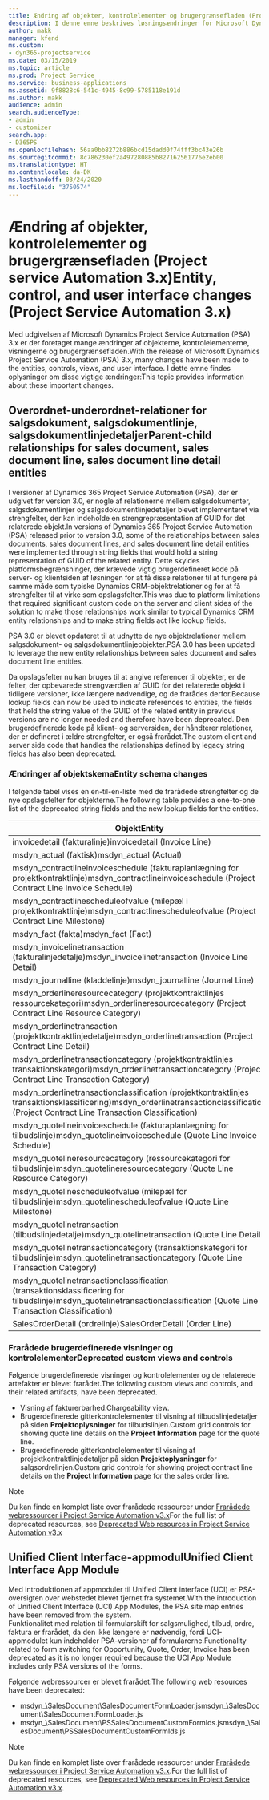 ```yaml
---
title: Ændring af objekter, kontrolelementer og brugergrænsefladen (Project service Automation 3.x)
description: I denne emne beskrives løsningsændringer for Microsoft Dynamics Project Service Automation 3.x.
author: makk
manager: kfend
ms.custom:
- dyn365-projectservice
ms.date: 03/15/2019
ms.topic: article
ms.prod: Project Service
ms.service: business-applications
ms.assetid: 9f8828c6-541c-4945-8c99-5785118e191d
ms.author: makk
audience: admin
search.audienceType:
- admin
- customizer
search.app:
- D365PS
ms.openlocfilehash: 56aa0bb8272b886bcd15dadd0f74fff3bc43e26b
ms.sourcegitcommit: 8c786230ef2a497280885b827162561776e2eb00
ms.translationtype: HT
ms.contentlocale: da-DK
ms.lasthandoff: 03/24/2020
ms.locfileid: "3750574"
---
```

# <a name="entity-control-and-user-interface-changes-project-service-automation-3x"></a><span data-ttu-id="cd802-103">Ændring af objekter, kontrolelementer og brugergrænsefladen (Project service Automation 3.x)</span><span class="sxs-lookup"><span data-stu-id="cd802-103">Entity, control, and user interface changes (Project Service Automation 3.x)</span></span>
<span data-ttu-id="cd802-104">Med udgivelsen af Microsoft Dynamics Project Service Automation (PSA) 3.x er der foretaget mange ændringer af objekterne, kontrolelementerne, visningerne og brugergrænsefladen.</span><span class="sxs-lookup"><span data-stu-id="cd802-104">With the release of Microsoft Dynamics Project Service Automation (PSA) 3.x, many changes have been made to the entities, controls, views, and user interface.</span></span> <span data-ttu-id="cd802-105">I dette emne findes oplysninger om disse vigtige ændringer:</span><span class="sxs-lookup"><span data-stu-id="cd802-105">This topic provides information about these important changes.</span></span>

## <a name="parent-child-relationships-for-sales-document-sales-document-line-sales-document-line-detail-entities"></a><span data-ttu-id="cd802-106">Overordnet-underordnet-relationer for salgsdokument, salgsdokumentlinje, salgsdokumentlinjedetaljer</span><span class="sxs-lookup"><span data-stu-id="cd802-106">Parent-child relationships for sales document, sales document line, sales document line detail entities</span></span>
<span data-ttu-id="cd802-107">I versioner af Dynamics 365 Project Service Automation (PSA), der er udgivet før version 3.0, er nogle af relationerne mellem salgsdokumenter, salgsdokumentlinjer og salgsdokumentlinjedetaljer blevet implementeret via strengfelter, der kan indeholde en strengrepræsentation af GUID for det relaterede objekt.</span><span class="sxs-lookup"><span data-stu-id="cd802-107">In versions of Dynamics 365 Project Service Automation (PSA) released prior to version 3.0, some of the relationships between sales documents, sales document lines, and sales document line detail entities were implemented through string fields that would hold a string representation of GUID of the related entity.</span></span> <span data-ttu-id="cd802-108">Dette skyldes platformsbegrænsninger, der krævede vigtig brugerdefineret kode på server- og klientsiden af løsningen for at få disse relationer til at fungere på samme måde som typiske Dynamics CRM-objektrelationer og for at få strengfelter til at virke som opslagsfelter.</span><span class="sxs-lookup"><span data-stu-id="cd802-108">This was due to platform limitations that required significant custom code on the server and client sides of the solution to make those relationships work similar to typical Dynamics CRM entity relationships and to make string fields act like lookup fields.</span></span>

<span data-ttu-id="cd802-109">PSA 3.0 er blevet opdateret til at udnytte de nye objektrelationer mellem salgsdokument- og salgsdokumentlinjeobjekter.</span><span class="sxs-lookup"><span data-stu-id="cd802-109">PSA 3.0 has been updated to leverage the new entity relationships between sales document and sales document line entities.</span></span>

<span data-ttu-id="cd802-110">Da opslagsfelter nu kan bruges til at angive referencer til objekter, er de felter, der opbevarede strengværdien af GUID for det relaterede objekt i tidligere versioner, ikke længere nødvendige, og de frarådes derfor.</span><span class="sxs-lookup"><span data-stu-id="cd802-110">Because lookup fields can now be used to indicate references to entities, the fields that held the string value of the GUID of the related entity in previous versions are no longer needed and therefore have been deprecated.</span></span> <span data-ttu-id="cd802-111">Den brugerdefinerede kode på klient- og serversiden, der håndterer relationer, der er defineret i ældre strengfelter, er også frarådet.</span><span class="sxs-lookup"><span data-stu-id="cd802-111">The custom client and server side code that handles the relationships defined by legacy string fields has also been deprecated.</span></span>

### <a name="entity-schema-changes"></a><span data-ttu-id="cd802-112">Ændringer af objektskema</span><span class="sxs-lookup"><span data-stu-id="cd802-112">Entity schema changes</span></span>
<span data-ttu-id="cd802-113">I følgende tabel vises en en-til-en-liste med de frarådede strengfelter og de nye opslagsfelter for objekterne.</span><span class="sxs-lookup"><span data-stu-id="cd802-113">The following table provides a one-to-one list of the deprecated string fields and the new lookup fields for the entities.</span></span> 

 <span data-ttu-id="cd802-114">Objekt</span><span class="sxs-lookup"><span data-stu-id="cd802-114">Entity</span></span> |   <span data-ttu-id="cd802-115">Frarådet felt (streng)</span><span class="sxs-lookup"><span data-stu-id="cd802-115">Deprecated field (String)</span></span> | <span data-ttu-id="cd802-116">Nyt felt (opslag)</span><span class="sxs-lookup"><span data-stu-id="cd802-116">New field (Lookup)</span></span>
--- | --- | ---
<span data-ttu-id="cd802-117">invoicedetail (fakturalinje)</span><span class="sxs-lookup"><span data-stu-id="cd802-117">invoicedetail (Invoice Line)</span></span> |  <span data-ttu-id="cd802-118">msdyn_contractline</span><span class="sxs-lookup"><span data-stu-id="cd802-118">msdyn_contractline</span></span> |    <span data-ttu-id="cd802-119">msdyn_contractlineid</span><span class="sxs-lookup"><span data-stu-id="cd802-119">msdyn_contractlineid</span></span>
<span data-ttu-id="cd802-120">msdyn_actual (faktisk)</span><span class="sxs-lookup"><span data-stu-id="cd802-120">msdyn_actual (Actual)</span></span> | <span data-ttu-id="cd802-121">msdyn_salescontractline</span><span class="sxs-lookup"><span data-stu-id="cd802-121">msdyn_salescontractline</span></span> |   <span data-ttu-id="cd802-122">msdyn_salescontractlineid</span><span class="sxs-lookup"><span data-stu-id="cd802-122">msdyn_salescontractlineid</span></span>
<span data-ttu-id="cd802-123">msdyn_contractlineinvoiceschedule (fakturaplanlægning for projektkontraktlinje)</span><span class="sxs-lookup"><span data-stu-id="cd802-123">msdyn_contractlineinvoiceschedule (Project Contract Line Invoice Schedule)</span></span> |    <span data-ttu-id="cd802-124">msdyn_contractline</span><span class="sxs-lookup"><span data-stu-id="cd802-124">msdyn_contractline</span></span> |    <span data-ttu-id="cd802-125">msdyn_contractlineid</span><span class="sxs-lookup"><span data-stu-id="cd802-125">msdyn_contractlineid</span></span>
<span data-ttu-id="cd802-126">msdyn_contractlinescheduleofvalue (milepæl i projektkontraktlinje)</span><span class="sxs-lookup"><span data-stu-id="cd802-126">msdyn_contractlinescheduleofvalue (Project Contract Line Milestone)</span></span> |   <span data-ttu-id="cd802-127">msdyn_contractline</span><span class="sxs-lookup"><span data-stu-id="cd802-127">msdyn_contractline</span></span> |    <span data-ttu-id="cd802-128">msdyn_contractlineid</span><span class="sxs-lookup"><span data-stu-id="cd802-128">msdyn_contractlineid</span></span>
<span data-ttu-id="cd802-129">msdyn_fact (fakta)</span><span class="sxs-lookup"><span data-stu-id="cd802-129">msdyn_fact (Fact)</span></span> | <span data-ttu-id="cd802-130">msdyn_salescontractline</span><span class="sxs-lookup"><span data-stu-id="cd802-130">msdyn_salescontractline</span></span> |   <span data-ttu-id="cd802-131">msdyn_salescontractlineid</span><span class="sxs-lookup"><span data-stu-id="cd802-131">msdyn_salescontractlineid</span></span>
<span data-ttu-id="cd802-132">msdyn_invoicelinetransaction (fakturalinjedetalje)</span><span class="sxs-lookup"><span data-stu-id="cd802-132">msdyn_invoicelinetransaction (Invoice Line Detail)</span></span> | <span data-ttu-id="cd802-133">msdyn_invoiceline</span><span class="sxs-lookup"><span data-stu-id="cd802-133">msdyn_invoiceline</span></span> <br> <span data-ttu-id="cd802-134">msdyn_salescontractline</span><span class="sxs-lookup"><span data-stu-id="cd802-134">msdyn_salescontractline</span></span> | <span data-ttu-id="cd802-135">msdyn_invoicelineid</span><span class="sxs-lookup"><span data-stu-id="cd802-135">msdyn_invoicelineid</span></span> <br> <span data-ttu-id="cd802-136">msdyn_salescontractlineid</span><span class="sxs-lookup"><span data-stu-id="cd802-136">msdyn_salescontractlineid</span></span>
<span data-ttu-id="cd802-137">msdyn_journalline (kladdelinje)</span><span class="sxs-lookup"><span data-stu-id="cd802-137">msdyn_journalline (Journal Line)</span></span> |  <span data-ttu-id="cd802-138">msdyn_salescontractline</span><span class="sxs-lookup"><span data-stu-id="cd802-138">msdyn_salescontractline</span></span> |   <span data-ttu-id="cd802-139">msdyn_salescontractlineid</span><span class="sxs-lookup"><span data-stu-id="cd802-139">msdyn_salescontractlineid</span></span>
<span data-ttu-id="cd802-140">msdyn_orderlineresourcecategory (projektkontraktlinjes ressourcekategori)</span><span class="sxs-lookup"><span data-stu-id="cd802-140">msdyn_orderlineresourcecategory (Project Contract Line Resource Category)</span></span> | <span data-ttu-id="cd802-141">msdyn_salescontractline</span><span class="sxs-lookup"><span data-stu-id="cd802-141">msdyn_salescontractline</span></span> |   <span data-ttu-id="cd802-142">msdyn_contractlineid</span><span class="sxs-lookup"><span data-stu-id="cd802-142">msdyn_contractlineid</span></span>
<span data-ttu-id="cd802-143">msdyn_orderlinetransaction (projektkontraktlinjedetalje)</span><span class="sxs-lookup"><span data-stu-id="cd802-143">msdyn_orderlinetransaction (Project Contract Line Detail)</span></span> | <span data-ttu-id="cd802-144">msdyn_salescontractline</span><span class="sxs-lookup"><span data-stu-id="cd802-144">msdyn_salescontractline</span></span> |   <span data-ttu-id="cd802-145">msdyn_salescontractlineid</span><span class="sxs-lookup"><span data-stu-id="cd802-145">msdyn_salescontractlineid</span></span>
<span data-ttu-id="cd802-146">msdyn_orderlinetransactioncategory (projektkontraktlinjes transaktionskategori)</span><span class="sxs-lookup"><span data-stu-id="cd802-146">msdyn_orderlinetransactioncategory (Project Contract Line Transaction Category)</span></span> |   <span data-ttu-id="cd802-147">msdyn_contractline</span><span class="sxs-lookup"><span data-stu-id="cd802-147">msdyn_contractline</span></span> |    <span data-ttu-id="cd802-148">msdyn_contractlineid</span><span class="sxs-lookup"><span data-stu-id="cd802-148">msdyn_contractlineid</span></span>
<span data-ttu-id="cd802-149">msdyn_orderlinetransactionclassification (projektkontraktlinjes transaktionsklassificering)</span><span class="sxs-lookup"><span data-stu-id="cd802-149">msdyn_orderlinetransactionclassification (Project Contract Line Transaction Classification)</span></span> |   <span data-ttu-id="cd802-150">msdyn_contractline</span><span class="sxs-lookup"><span data-stu-id="cd802-150">msdyn_contractline</span></span> |    <span data-ttu-id="cd802-151">msdyn_contractlineid</span><span class="sxs-lookup"><span data-stu-id="cd802-151">msdyn_contractlineid</span></span>
<span data-ttu-id="cd802-152">msdyn_quotelineinvoiceschedule (fakturaplanlægning for tilbudslinje)</span><span class="sxs-lookup"><span data-stu-id="cd802-152">msdyn_quotelineinvoiceschedule (Quote Line Invoice Schedule)</span></span> |  <span data-ttu-id="cd802-153">msdyn_quoteline</span><span class="sxs-lookup"><span data-stu-id="cd802-153">msdyn_quoteline</span></span> |   <span data-ttu-id="cd802-154">msdyn_quotelineid</span><span class="sxs-lookup"><span data-stu-id="cd802-154">msdyn_quotelineid</span></span>
<span data-ttu-id="cd802-155">msdyn_quotelineresourcecategory (ressourcekategori for tilbudslinje)</span><span class="sxs-lookup"><span data-stu-id="cd802-155">msdyn_quotelineresourcecategory (Quote Line Resource Category)</span></span> |    <span data-ttu-id="cd802-156">msdyn_quoteline</span><span class="sxs-lookup"><span data-stu-id="cd802-156">msdyn_quoteline</span></span> |   <span data-ttu-id="cd802-157">msdyn_quotelineid</span><span class="sxs-lookup"><span data-stu-id="cd802-157">msdyn_quotelineid</span></span>
<span data-ttu-id="cd802-158">msdyn_quotelinescheduleofvalue (milepæl for tilbudslinje)</span><span class="sxs-lookup"><span data-stu-id="cd802-158">msdyn_quotelinescheduleofvalue (Quote Line Milestone)</span></span> | <span data-ttu-id="cd802-159">msdyn_quoteline</span><span class="sxs-lookup"><span data-stu-id="cd802-159">msdyn_quoteline</span></span> |   <span data-ttu-id="cd802-160">msdyn_quotelineid</span><span class="sxs-lookup"><span data-stu-id="cd802-160">msdyn_quotelineid</span></span>
<span data-ttu-id="cd802-161">msdyn_quotelinetransaction (tilbudslinjedetalje)</span><span class="sxs-lookup"><span data-stu-id="cd802-161">msdyn_quotelinetransaction (Quote Line Detail)</span></span> |    <span data-ttu-id="cd802-162">msdyn_quoteline</span><span class="sxs-lookup"><span data-stu-id="cd802-162">msdyn_quoteline</span></span> |   <span data-ttu-id="cd802-163">msdyn_quotelineid</span><span class="sxs-lookup"><span data-stu-id="cd802-163">msdyn_quotelineid</span></span>
<span data-ttu-id="cd802-164">msdyn_quotelinetransactioncategory (transaktionskategori for tilbudslinje)</span><span class="sxs-lookup"><span data-stu-id="cd802-164">msdyn_quotelinetransactioncategory (Quote Line Transaction Category)</span></span> |  <span data-ttu-id="cd802-165">msdyn_quoteline</span><span class="sxs-lookup"><span data-stu-id="cd802-165">msdyn_quoteline</span></span> |   <span data-ttu-id="cd802-166">msdyn_quotelineid</span><span class="sxs-lookup"><span data-stu-id="cd802-166">msdyn_quotelineid</span></span>
<span data-ttu-id="cd802-167">msdyn_quotelinetransactionclassification (transaktionsklassificering for tilbudslinje)</span><span class="sxs-lookup"><span data-stu-id="cd802-167">msdyn_quotelinetransactionclassification (Quote Line Transaction Classification)</span></span> |  <span data-ttu-id="cd802-168">msdyn_quoteline</span><span class="sxs-lookup"><span data-stu-id="cd802-168">msdyn_quoteline</span></span> |   <span data-ttu-id="cd802-169">msdyn_quotelineid</span><span class="sxs-lookup"><span data-stu-id="cd802-169">msdyn_quotelineid</span></span>
<span data-ttu-id="cd802-170">SalesOrderDetail (ordrelinje)</span><span class="sxs-lookup"><span data-stu-id="cd802-170">SalesOrderDetail (Order Line)</span></span> | <span data-ttu-id="cd802-171">msdyn_quotelineid</span><span class="sxs-lookup"><span data-stu-id="cd802-171">msdyn_quotelineid</span></span> | <span data-ttu-id="cd802-172">msdyn_quoteline</span><span class="sxs-lookup"><span data-stu-id="cd802-172">msdyn_quoteline</span></span> 

### <a name="deprecated-custom-views-and-controls"></a><span data-ttu-id="cd802-173">Frarådede brugerdefinerede visninger og kontrolelementer</span><span class="sxs-lookup"><span data-stu-id="cd802-173">Deprecated custom views and controls</span></span>
<span data-ttu-id="cd802-174">Følgende brugerdefinerede visninger og kontrolelementer og de relaterede artefakter er blevet frarådet.</span><span class="sxs-lookup"><span data-stu-id="cd802-174">The following custom views and controls, and their related artifacts, have been deprecated.</span></span>

- <span data-ttu-id="cd802-175">Visning af fakturerbarhed.</span><span class="sxs-lookup"><span data-stu-id="cd802-175">Chargeability view.</span></span>
- <span data-ttu-id="cd802-176">Brugerdefinerede gitterkontrolelementer til visning af tilbudslinjedetaljer på siden **Projektoplysninger** for tilbudslinjen.</span><span class="sxs-lookup"><span data-stu-id="cd802-176">Custom grid controls for showing quote line details on the **Project Information** page for the quote line.</span></span>
- <span data-ttu-id="cd802-177">Brugerdefinerede gitterkontrolelementer til visning af projektkontraktlinjedetaljer på siden **Projektoplysninger** for salgsordrelinjen.</span><span class="sxs-lookup"><span data-stu-id="cd802-177">Custom grid controls for showing project contract line details on the **Project Information** page for the sales order line.</span></span>

> [!NOTE]
> <span data-ttu-id="cd802-178">Du kan finde en komplet liste over frarådede ressourcer under [Frarådede webressourcer i Project Service Automation v3.x](../developer-guides/web-resources-deprecated-v3.x.md)</span><span class="sxs-lookup"><span data-stu-id="cd802-178">For the full list of deprecated resources, see [Deprecated Web resources in Project Service Automation v3.x](../developer-guides/web-resources-deprecated-v3.x.md)</span></span>

## <a name="unified-client-interface-app-module"></a><span data-ttu-id="cd802-179">Unified Client Interface-appmodul</span><span class="sxs-lookup"><span data-stu-id="cd802-179">Unified Client Interface App Module</span></span>
<span data-ttu-id="cd802-180">Med introduktionen af appmoduler til Unified Client interface (UCI) er PSA-oversigten over webstedet blevet fjernet fra systemet.</span><span class="sxs-lookup"><span data-stu-id="cd802-180">With the introduction of Unified Client Interface (UCI) App Modules, the PSA site map entries have been removed from the system.</span></span>  
<span data-ttu-id="cd802-181">Funktionalitet med relation til formularskift for salgsmulighed, tilbud, ordre, faktura er frarådet, da den ikke længere er nødvendig, fordi UCI-appmodulet kun indeholder PSA-versioner af formularerne.</span><span class="sxs-lookup"><span data-stu-id="cd802-181">Functionality related to form switching for Opportunity, Quote, Order, Invoice has been deprecated as it is no longer required because the UCI App Module includes only PSA versions of the forms.</span></span>  

<span data-ttu-id="cd802-182">Følgende webressourcer er blevet frarådet:</span><span class="sxs-lookup"><span data-stu-id="cd802-182">The following web resources have been deprecated:</span></span>

- <span data-ttu-id="cd802-183">msdyn_\SalesDocument\SalesDocumentFormLoader.js</span><span class="sxs-lookup"><span data-stu-id="cd802-183">msdyn_\SalesDocument\SalesDocumentFormLoader.js</span></span>
- <span data-ttu-id="cd802-184">msdyn_\SalesDocument\PSSalesDocumentCustomFormIds.js</span><span class="sxs-lookup"><span data-stu-id="cd802-184">msdyn_\SalesDocument\PSSalesDocumentCustomFormIds.js</span></span>

> [!NOTE]
> <span data-ttu-id="cd802-185">Du kan finde en komplet liste over frarådede ressourcer under [Frarådede webressourcer i Project Service Automation v3.x](../developer-guides/web-resources-deprecated-v3.x.md).</span><span class="sxs-lookup"><span data-stu-id="cd802-185">For the full list of deprecated resources, see [Deprecated Web resources in Project Service Automation v3.x](../developer-guides/web-resources-deprecated-v3.x.md).</span></span>


